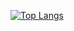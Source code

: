 [![Top Langs](https://github-readme-stats.vercel.app/api/top-langs/?username=Tech5818)](https://github.com/anuraghazra/github-readme-stats)
